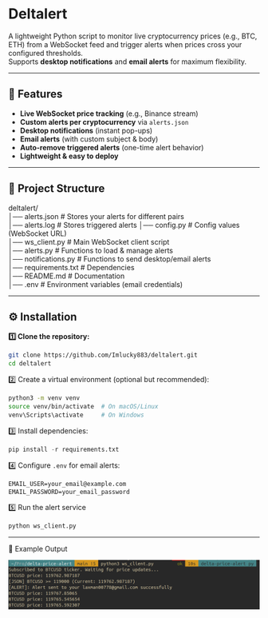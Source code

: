 
# Deltalert

A lightweight Python script to monitor live cryptocurrency prices (e.g., BTC, ETH) from a WebSocket feed and trigger alerts when prices cross your configured thresholds.  
Supports **desktop notifications** and **email alerts** for maximum flexibility.

---

## 🚀 Features

- **Live WebSocket price tracking** (e.g., Binance stream)
- **Custom alerts per cryptocurrency** via `alerts.json`
- **Desktop notifications** (instant pop-ups)
- **Email alerts** (with custom subject & body)
- **Auto-remove triggered alerts** (one-time alert behavior)
- **Lightweight & easy to deploy**

---

## 📂 Project Structure
deltalert/  
│── alerts.json # Stores your alerts for different pairs  
│── alerts.log # Stores triggered alerts 
│── config.py # Config values (WebSocket URL)  
│── ws_client.py # Main WebSocket client script  
│── alerts.py # Functions to load & manage alerts  
│── notifications.py # Functions to send desktop/email alerts  
│── requirements.txt # Dependencies  
│── README.md # Documentation  
│── .env # Environment variables (email credentials)

---

## ⚙️ Installation

**1️⃣ Clone the repository:**
```bash
git clone https://github.com/Imlucky883/deltalert.git
cd deltalert
```

2️⃣ Create a virtual environment (optional but recommended):
```bash
python3 -m venv venv
source venv/bin/activate  # On macOS/Linux
venv\Scripts\activate     # On Windows
```

3️⃣ Install dependencies:
```python
pip install -r requirements.txt
```

4️⃣ Configure `.env` for email alerts:
```
EMAIL_USER=your_email@example.com
EMAIL_PASSWORD=your_email_password
```
5️⃣ Run the alert service
```bash
python ws_client.py
```

---

📸 Example Output

![output.png](/assets/output.png)
